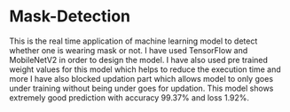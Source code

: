 # Mask-Detection
This is the real time application of machine learning model to detect whether one is wearing mask or not.
I have used TensorFlow and MobileNetV2 in order to design the model. I have also used pre trained weight values for this model which helps to reduce the execution time and more I have also blocked updation part which allows model to only goes under training without being under goes for updation.
This model shows extremely good prediction with accuracy 99.37% and loss 1.92%.
